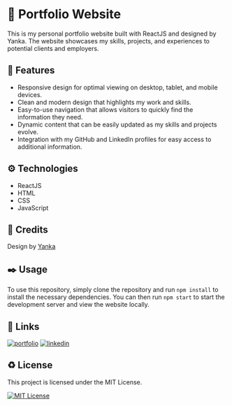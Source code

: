 # 👋 Portfolio Website

This is my personal portfolio website built with ReactJS and designed by Yanka. The website showcases my skills, projects, and experiences to potential clients and employers.

## 🎯 Features

- Responsive design for optimal viewing on desktop, tablet, and mobile devices.
- Clean and modern design that highlights my work and skills.
- Easy-to-use navigation that allows visitors to quickly find the information they need.
- Dynamic content that can be easily updated as my skills and projects evolve.
- Integration with my GitHub and LinkedIn profiles for easy access to additional information.

## ⚙️ Technologies

- ReactJS
- HTML
- CSS
- JavaScript

## 💌 Credits

Design by [Yanka](https://dribbble.com/YankaD)

## ✒️ Usage

To use this repository, simply clone the repository and run `npm install` to install the necessary dependencies. You can then run `npm start` to start the development server and view the website locally.

## 🔗 Links

[![portfolio](https://img.shields.io/badge/my_portfolio-000?style=for-the-badge&logo=ko-fi&logoColor=white)](https://ashrafbenslimane.netlify.app/)
[![linkedin](https://img.shields.io/badge/linkedin-0A66C2?style=for-the-badge&logo=linkedin&logoColor=white)](https://www.linkedin.com/in/ashrafbenslimane/)

## ♻️ License

This project is licensed under the MIT License.

[![MIT License](https://img.shields.io/badge/License-MIT-green.svg)](https://choosealicense.com/licenses/mit/)